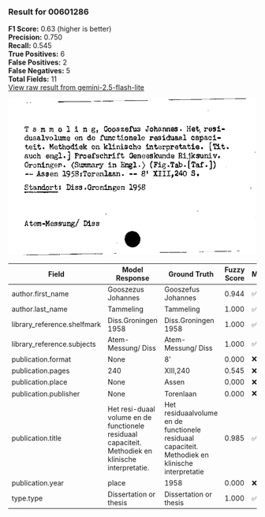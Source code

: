 ### Result for 00601286
**F1 Score:** 0.63 (higher is better)<br>**Precision:** 0.750<br>**Recall:** 0.545<br>**True Positives:** 6<br>**False Positives:** 2<br>**False Negatives:** 5<br>**Total Fields:** 11<br>[View raw result from gemini-2.5-flash-lite](https://github.com/RISE-UNIBAS/humanities_data_benchmark/blob/main/results/2025-10-01/T0208/request_T0208_00601286.json)

<img src="https://github.com/RISE-UNIBAS/humanities_data_benchmark/blob/main/benchmarks/zettelkatalog/images/00601286.jpg?raw=true" alt="00601286" width="600px">

| Field | Model Response | Ground Truth | Fuzzy Score | Match |
|-------|----------------|--------------|-------------|-------|
| author.first_name | Gooszezus Johannes | Gooszefus Johannes | 0.944 | ✅ |
| author.last_name | Tammeling | Tammeling | 1.000 | ✅ |
| library_reference.shelfmark | Diss.Groningen 1958 | Diss.Groningen 1958 | 1.000 | ✅ |
| library_reference.subjects | Atem-Messung/ Diss | Atem-Messung/ Diss | 1.000 | ✅ |
| publication.format | None | 8' | 0.000 | ❌ |
| publication.pages | 240 | XIII,240 | 0.545 | ❌ |
| publication.place | None | Assen | 0.000 | ❌ |
| publication.publisher | None | Torenlaan | 0.000 | ❌ |
| publication.title | Het resi-duaal volume en de functionele residuaal capaciteit. Methodiek en klinische interpretatie. | Het residuaalvolume en de functionele residuaal capaciteit. Methodiek en klinische interpretatie | 0.985 | ✅ |
| publication.year | place | 1958 | 0.000 | ❌ |
| type.type | Dissertation or thesis | Dissertation or thesis | 1.000 | ✅ |
